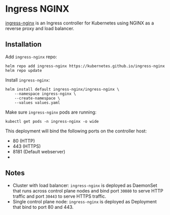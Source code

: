# Ingress NGINX

[ingress-nginx](https://github.com/kubernetes/ingress-nginx) is an Ingress
controller for Kubernetes using NGINX as a reverse proxy and load balancer.

## Installation

Add `ingress-nginx` repo:

```shell
helm repo add ingress-nginx https://kubernetes.github.io/ingress-nginx
helm repo update
```

Install `ingress-nginx`:

```shell
helm install default ingress-nginx/ingress-nginx \
    --namespace ingress-nginx \
    --create-namespace \
    --values values.yaml
```

Make sure `ingress-nginx` pods are running:

```shell
kubectl get pods -n ingress-nginx -o wide
```

This deployment will bind the following ports on the controller host:

- 80 (HTTP)
- 443 (HTTPS)
- 8181 (Default webserver)
-

## Notes

- Cluster with load balancer: `ingress-nginx` is deployed as DaemonSet that runs
  across control plane nodes and bind port `30080` to serve HTTP traffic and
  port `30443` to serve HTTPS traffic.
- Single control plane node: `ingress-nginx` is deployed as Deployment that bind
  to port 80 and 443.
